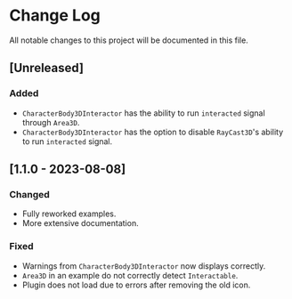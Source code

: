 # Change Log

All notable changes to this project will be documented in this file.

## [Unreleased]

### Added

- `CharacterBody3DInteractor` has the ability to run `interacted` signal through `Area3D`.
- `CharacterBody3DInteractor` has the option to disable `RayCast3D`'s ability to run `interacted` signal.

## [1.1.0 - 2023-08-08]

### Changed

- Fully reworked examples.
- More extensive documentation.

### Fixed

- Warnings from `CharacterBody3DInteractor` now displays correctly.
- `Area3D` in an example do not correctly detect `Interactable`.
- Plugin does not load due to errors after removing the old icon.
